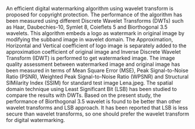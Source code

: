 An efficient digital watermarking algorithm using wavelet transform is proposed for copyright protection. The performance of the algorithm has been measured using different Discrete Wavelet Transforms (DWTs) such as Haar, Daubechies-10, Symlet 8, Coieflets 5 and  Biorthogonal 3.5 wavelets. This algorithm embeds a logo as watermark in original image by modifying the subband image in wavelet domain.  The Approximation, Horizontal and Vertical coefficient of logo image is separately added to the approximation coefficient of original image and  Inverse Discrete Wavelet Transform (IDWT) is performed to get watermarked image. The image quality assessment between watermarked image and original image has been measured in terms of Mean Square Error (MSE), Peak Signal-to-Noise Ratio (PSNR), Weighted Peak Signal-to-Noise Ratio (WPSNR) and Structural SIMilarity Index (SSIM) for standard test image Lena.jpeg. The spatial domain technique using Least Significant Bit (LSB) has been studied to compare the results with DWTs. Based on the present study, the performance of Biorthogonal 3.5 wavelet is found to be better than other wavelet transforms and LSB approach. It has been reported that LSB is less secure than wavelet transforms, so one should prefer the wavelet transform for digital watermarking.
